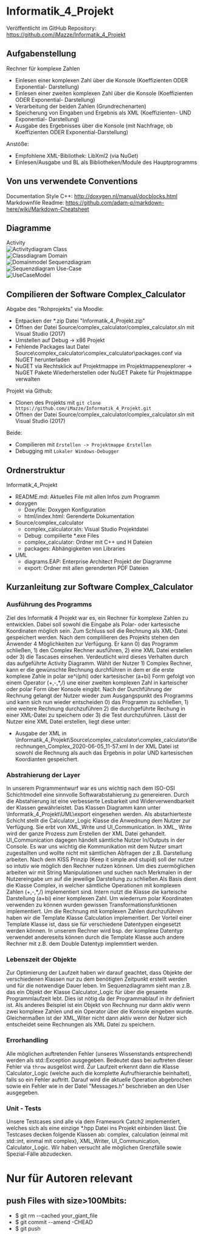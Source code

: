 ﻿# Informatik_4_Projekt
Veröffentlicht im GitHub Repository: https://github.com/iMazze/Informatik_4_Projekt
## Aufgabenstellung
Rechner für komplexe Zahlen
- Einlesen einer komplexen Zahl über die Konsole (Koeffizienten ODER Exponential- Darstellung)
- Einlesen einer zweiten komplexen Zahl über die Konsole (Koeffizienten ODER Exponential- Darstellung)
- Verarbeitung der beiden Zahlen (Grundrechenarten)
- Speicherung von Eingaben und Ergebnis als XML (Koeffizienten- UND Exponential-
Darstellung)
- Ausgabe des Ergebnisses über die Konsole (mit Nachfrage, ob Koeffizienten ODER
Exponential-Darstellung) 

Anstöße:
- Empfohlene XML-Bibliothek: LibXml2 (via NuGet)
- Einlesen/Ausgabe und BL als Bibliotheken/Module des Hauptprogramms

## Von uns verwendete Conventions
Documentation Style C++: http://doxygen.nl/manual/docblocks.html <br/>
Markdownfile Readme: https://github.com/adam-p/markdown-here/wiki/Markdown-Cheatsheet

## Diagramme
Activity<br/>
![Activitydiagram](UML/export/Activity.png)
Class<br/>
![Classdiagram](UML/export/Class.png)
Domain<br/>
![Domainmodel](UML/export/Domain.png)
Sequenzdiagram<br/>
![Sequenzdiagram](UML/export/Sequence.png)
Use-Case<br/>
![UseCaseModel](UML/export/Use_Case.png)


## Compilieren der Software Complex_Calculator
Abgabe des "Rohprojekts" via Moodle:
- Entpacken der *.zip Datei "Informatik_4_Projekt.zip"
- Öffnen der Datei Source/complex_calculator/complex_calculator.sln mit Visual Studio (2017)
- Umstellen auf Debug -> x86 Projekt
- Fehlende Packages laut Datei Source\complex_calculator\complex_calculator\packages.conf via NuGET herunterladen
- NuGET via Rechtsklick auf Projektmappe im Projektmappenexplorer -> NuGET Pakete Wiederherstellen oder NuGET Pakete für Projektmappe verwalten

Projekt via Github:
- Clonen des Projekts mit `git clone https://github.com/iMazze/Informatik_4_Projekt.git`
- Öffnen der Datei Source/complex_calculator/complex_calculator.sln mit Visual Studio (2017)

Beide:
- Compilieren mit `Erstellen -> Projektmappe Erstellen`
- Debugging mit `Lokaler Windows-Debugger`

## Ordnerstruktur
Informatik_4_Projekt
- README.md: Aktuelles File mit allen Infos zum Programm
- doxygen
  - Doxyfile: Doxygen Konfiguration
  - html/index.html: Gerenderte Dokumentation
- Source/complex_calculator
  - complex_calculator.sln: Visual Studio Projektdatei
  - Debug: compilierte *.exe Files
  - complex_calculator: Ordner mit C++ und H Dateien
  - packages: Abhängigkeiten von Libraries
- UML
  - diagrams.EAP: Enterprise Architect Projekt der Diagramme
  - export: Ordner mit allen gerenderten PDF Dateien

## Kurzanleitung zur Software Complex_Calculator
### Ausführung des Programms
Ziel des Informatik 4 Projekt war es, ein Rechner für komplexe Zahlen zu entwicklen. Dabei soll sowohl die Eingabe als Polar- oder kartesische Koordinaten möglich sein. Zum Schluss soll die Rechnung als XML-Datei gespeichert werden. 
Nach dem complilieren des Projekts stehen den Anwender 4 Möglichkeiten zur Verfügung. Er kann 0) das Programm schließen, 1) den Complex Rechner ausführen, 2) eine XML Datei erstellen oder 3) die Tascases einsehen. Verdeutlicht wird dieses Verhalten durch das aufgeführte Activity Diagramm. 
Wählt der Nutzer 1) Complex Rechner, kann er die gewünschte Rechnung durchführen in dem er die erste komplexe Zahle in polar xe^i(phi) oder kartesischer (a+bi) Form gefolgt von einem Operator (+,-,*,/) une einer zweiten komplexen Zahl in karteischer oder polar Form über Konsole eingibt. 
Nach der Durchführung der Rechnung gelangt der Nutzer wieder zum Ausgangspunkt des Programms und kann sich nun wieder entscheiden 0) das Programm zu schließen, 1) eine weitere Rechnung durchzuführen 2) die durchgeführte Rechung in einer XML-Datei zu speichern oder 3) die Test durchzuführen. Lässt der Nutzer eine XML Datei erstellen, liegt diese unter:
- Ausgabe der XML in \Informatik_4_Projekt\Source\complex_calculator\complex_calculator\Berechnungen_Complex_2020-06-05_11-57.xml
In der XML Datei ist sowohl die Rechnung als auch das Ergebnis in polar UND kartesischen Koordianten gespeichert. 

### Abstrahierung der Layer
In unserem Prgrammentwurf war es uns wichtig nach dem ISO-OSI Schichtmodell eine sinnvolle Softwarabstahierung zu genereieren. Durch die Abstahierung ist eine verbesserte Lesbarkeit und Widerverwendbarkeit der Klassen gewährleistet. Das Klassen Diagramm kann unter \Informatik_4_Projekt\UML\export eingesehen werden. Als abstarhierteste Schicht stellt die Calculator_Logic Klasse die Anwednung dem Nutzer zur Verfügung. Sie erbt von XML_Write und UI_Communication. In XML_ Write wird der ganze Prozess zum Erstellen der XML Datei gehandelt. UI_Communication dagegen händelt sämtliche Nutzer In/Outputs in der Console. Es war uns wichtig die Kommunikation mit dem Nutzer smart zugestallten und wollte nicht mit sämtlichen Abfragen der z.B. Darstellung arbeiten. Nach dem KISS Prinzip (Keep it simple and stupid) soll der nutzer so intutiv wie möglich den Rechner nutzen können. Um dies zuermöglichen arbeiten wir mit String Manipulationen und suchen nach Merkmalen in der Nutzereingabe um auf die jeweilige Darstellung zu schließen.Als Basis dient die Klasse Complex, in welcher sämtliche Operationen mit komplexen Zahlen (+,-,*,/) implementiert sind. Intern nutzt die Klasse die karteische Darstellung (a+bi) einer komplexen Zahl. Um wiederrum polar Koordinaten verwenden zu können wurden gewissen Transformationsfunktionen implementiert. Um die Rechnung mit komplexen Zahlen durchzuführen haben wir die Template Klasse Calculation implementiert. Der Vorteil einer Template Klasse ist, dass sie für verschiedene Datentypen eingesetzt werden können. In unserem Rechner wird bsp. der komplexe Datentyp verwendet andereseits können durch die Template Klasse auch andere Rechner mit z.B. dem Double Datentyp implemntiert werden. 

### Lebenszeit der Objekte
Zur Optimierung der Laufzeit haben wir darauf geachtet, dass Objekte der verschiedenen Klassen nur zu dem benötigten Zeitpunkt erstellt werden und für die notwendige Dauer leben. Im Sequenzdiagramm sieht man z.B. das ein Objekt der Klasse Calculator_Logic für über die gesamte Programmlaufzeit lebt. Dies ist nötig da der Programmablauf in ihr definiert ist. Als anderes Beispiel ist ein Objekt von Rechnung nur dann aktiv wenn zwei komplexe Zahlen und ein Operator über die Konsole eingeben wurde. Gleichermaßen ist der XML_Witer nicht dann aktiv wenn der Nutzer sich entscheidet seine Rechnungen als XML Datei zu speichern. 

### Errorhandling
Alle möglichen auftretenden Fehler (unseres Wissenstands entsprechend) werden als std::Exception ausgegeben. Bedeutet dass bei auftreten dieser Fehler via `throw` ausgelöst wird. 
Zur Laufzeit erkennt dann die Klasse Calculator_Logic (welche auch die komplette Aufrufhierarchie beinhaltet), falls so ein Fehler auftritt. 
Darauf wird die aktuelle Operation abgebrochen sowie ein Fehler wie in der Datei "Messages.h" beschrieben an den User ausgegeben.

### Unit - Tests
Unsere Testcases sind alle via dem Framework Catch2 implementiert, welches sich als eine einzige *.hpp Datei ins Projekt einbinden lässt.
Die Testcases decken folgende Klassen ab: complex, calculation (einmal mit std::int, einmal mit complex), XML_Writer, UI_Communication, Calculator_Logic.
Wir haben versucht alle möglichen Grenzfälle sowie Spezial-Fälle abzudecken. 


# Nur für Autoren relevant
## push Files with size>100Mbits:
- $ git rm --cached your_giant_file
- $ git commit --amend -CHEAD
- $ git push

